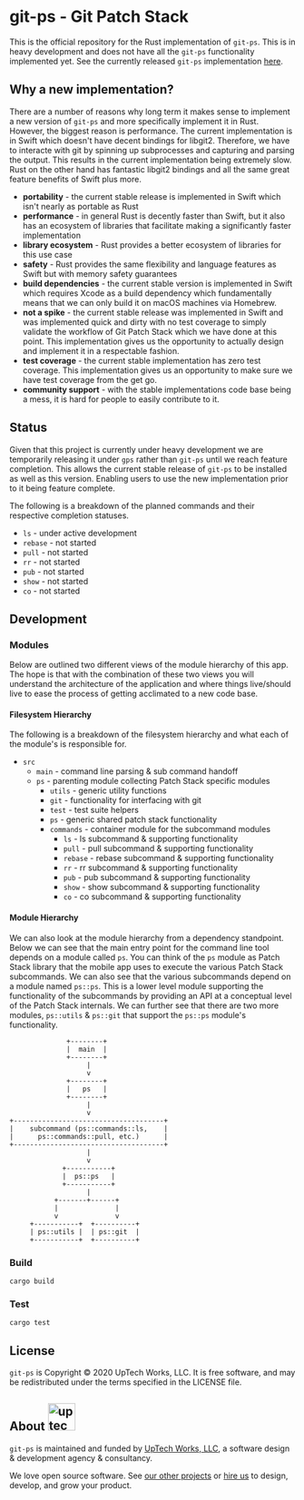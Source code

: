 # git-ps - Git Patch Stack

This is the official repository for the Rust implementation of `git-ps`. This
is in heavy development and does not have all the `git-ps` functionality
implemented yet. See the currently released `git-ps` implementation
[here](https://github.com/uptech/git-ps).

## Why a new implementation?

There are a number of reasons why long term it makes sense to implement a new
version of `git-ps` and more specifically implement it in Rust. However, the
biggest reason is performance. The current implementation is in Swift which
doesn't have decent bindings for libgit2. Therefore, we have to interacte with
git by spinning up subprocesses and capturing and parsing the output. This
results in the current implementation being extremely slow. Rust on the other
hand has fantastic libgit2 bindings and all the same great feature benefits
of Swift plus more.

- **portability** - the current stable release is implemented in Swift which
  isn't nearly as portable as Rust
- **performance** - in general Rust is decently faster than Swift, but it also
  has an ecosystem of libraries that facilitate making a significantly faster
  implementation
- **library ecosystem** - Rust provides a better ecosystem of libraries for
  this use case
- **safety** - Rust provides the same flexibility and language features as
  Swift but with memory safety guarantees
- **build dependencies** - the current stable version is implemented in Swift
  which requires Xcode as a build dependency which fundamentally means that we
  can only build it on macOS machines via Homebrew.
- **not a spike** - the current stable release was implemented in Swift and was
  implemented quick and dirty with no test coverage to simply validate the
  workflow of Git Patch Stack which we have done at this point. This
  implementation gives us the opportunity to actually design and implement it
  in a respectable fashion.
- **test coverage** - the current stable implementation has zero test coverage.
  This implementation gives us an opportunity to make sure we have test
  coverage from the get go.
- **community support** - with the stable implementations code base being a
  mess, it is hard for people to easily contribute to it.

## Status

Given that this project is currently under heavy development we are temporarily
releasing it under `gps` rather than `git-ps` until we reach feature
completion. This allows the current stable release of `git-ps` to be installed
as well as this version. Enabling users to use the new implementation prior
to it being feature complete.

The following is a breakdown of the planned commands and their
respective completion statuses.

* `ls` - under active development
* `rebase` - not started
* `pull` - not started
* `rr` - not started
* `pub` - not started
* `show` - not started
* `co` - not started

## Development


### Modules

Below are outlined two different views of the module hierarchy of this app. The
hope is that with the combination of these two views you will understand the
architecture of the application and where things live/should live to ease the
process of getting acclimated to a new code base.

#### Filesystem Hierarchy

The following is a breakdown of the filesystem hierarchy and what each of the
module's is responsible for.

* `src`
	* `main` - command line parsing & sub command handoff
	* `ps` - parenting module collecting Patch Stack specific modules 
		* `utils` - generic utility functions
		* `git` - functionality for interfacing with git
		* `test` - test suite helpers
		* `ps` - generic shared patch stack functionality
		* `commands` - container module for the subcommand modules
			* `ls` - ls subcommand & supporting functionality
			* `pull` - pull subcommand & supporting functionality
			* `rebase` - rebase subcommand & supporting functionality
			* `rr` - rr subcommand & supporting functionality
			* `pub` - pub subcommand & supporting functionality
			* `show` - show subcommand & supporting functionality
			* `co` - co subcommand & supporting functionality

#### Module Hierarchy

We can also look at the module hierarchy from a dependency standpoint. Below we
can see that the main entry point for the command line tool depends on a module
called `ps`. You can think of the `ps` module as Patch Stack library that the
mobile app uses to execute the various Patch Stack subcommands. We can also
see that the various subcommands depend on a module named `ps::ps`. This is
a lower level module supporting the functionality of the subcommands by
providing an API at a conceptual level of the Patch Stack internals. We can
further see that there are two more modules, `ps::utils` & `ps::git` that
support the `ps::ps` module's functionality.

```
              +--------+
              |  main  |
              +--------+
                   |
                   v
              +--------+
              |   ps   |
              +--------+
                   |
                   v
+-------------------------------------+
|    subcommand (ps::commands::ls,    |
|      ps::commands::pull, etc.)      |
+-------------------------------------+
                   |
                   v
             +-----------+
             |  ps::ps   |
             +-----------+
                   |
           +-------+------+
           |              |
           v              v
     +-----------+  +----------+
     | ps::utils |  | ps::git  |
     +-----------+  +----------+
```

### Build

```text
cargo build
```

### Test

```text
cargo test
```

## License

`git-ps` is Copyright © 2020 UpTech Works, LLC. It is free software, and
may be redistributed under the terms specified in the LICENSE file.

## About <img src="http://upte.ch/img/logo.png" alt="uptech" height="48">

`git-ps` is maintained and funded by [UpTech Works, LLC][uptech], a software
design & development agency & consultancy.

We love open source software. See [our other projects][community] or
[hire us][hire] to design, develop, and grow your product.

[community]: https://github.com/uptech
[hire]: http://upte.ch
[uptech]: http://upte.ch
